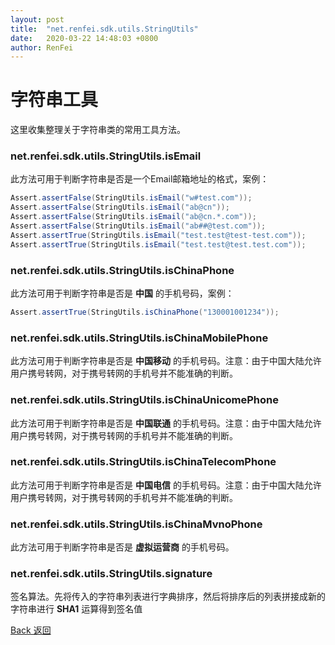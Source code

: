 ```yaml
---
layout: post
title:  "net.renfei.sdk.utils.StringUtils"
date:   2020-03-22 14:48:03 +0800
author: RenFei
---
```


# 字符串工具
这里收集整理关于字符串类的常用工具方法。

### net.renfei.sdk.utils.StringUtils.isEmail
此方法可用于判断字符串是否是一个Email邮箱地址的格式，案例：
```java
Assert.assertFalse(StringUtils.isEmail("w#test.com"));
Assert.assertFalse(StringUtils.isEmail("ab@cn"));
Assert.assertFalse(StringUtils.isEmail("ab@cn.*.com"));
Assert.assertFalse(StringUtils.isEmail("ab##@test.com"));
Assert.assertTrue(StringUtils.isEmail("test.test@test-test.com"));
Assert.assertTrue(StringUtils.isEmail("test.test@test.test.com"));
```
### net.renfei.sdk.utils.StringUtils.isChinaPhone
此方法可用于判断字符串是否是 **中国** 的手机号码，案例：
```java
Assert.assertTrue(StringUtils.isChinaPhone("130001001234"));
```
### net.renfei.sdk.utils.StringUtils.isChinaMobilePhone
此方法可用于判断字符串是否是 **中国移动** 的手机号码。注意：由于中国大陆允许用户携号转网，对于携号转网的手机号并不能准确的判断。
### net.renfei.sdk.utils.StringUtils.isChinaUnicomePhone
此方法可用于判断字符串是否是 **中国联通** 的手机号码。注意：由于中国大陆允许用户携号转网，对于携号转网的手机号并不能准确的判断。
### net.renfei.sdk.utils.StringUtils.isChinaTelecomPhone
此方法可用于判断字符串是否是 **中国电信** 的手机号码。注意：由于中国大陆允许用户携号转网，对于携号转网的手机号并不能准确的判断。
### net.renfei.sdk.utils.StringUtils.isChinaMvnoPhone
此方法可用于判断字符串是否是 **虚拟运营商** 的手机号码。
### net.renfei.sdk.utils.StringUtils.signature
签名算法。先将传入的字符串列表进行字典排序，然后将排序后的列表拼接成新的字符串进行 **SHA1** 运算得到签名值

<a href="/">Back 返回</a>